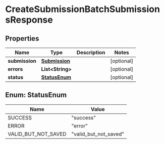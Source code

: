 
# CreateSubmissionBatchSubmissionsResponse

## Properties
Name | Type | Description | Notes
------------ | ------------- | ------------- | -------------
**submission** | [**Submission**](Submission.md) |  |  [optional]
**errors** | **List&lt;String&gt;** |  |  [optional]
**status** | [**StatusEnum**](#StatusEnum) |  |  [optional]


<a name="StatusEnum"></a>
## Enum: StatusEnum
Name | Value
---- | -----
SUCCESS | &quot;success&quot;
ERROR | &quot;error&quot;
VALID_BUT_NOT_SAVED | &quot;valid_but_not_saved&quot;



